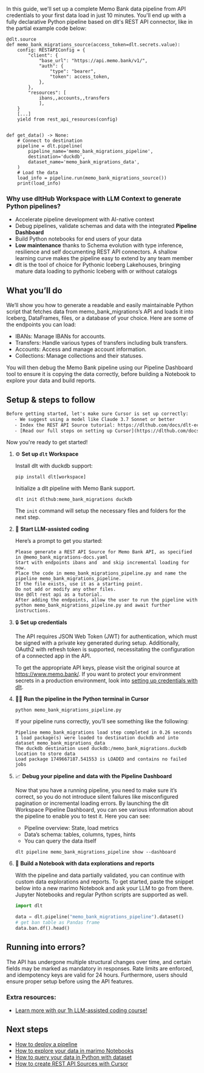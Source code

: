 In this guide, we'll set up a complete Memo Bank data pipeline from API credentials to your first data load in just 10 minutes. You'll end up with a fully declarative Python pipeline based on dlt's REST API connector, like in the partial example code below:

```python-outcome
@dlt.source
def memo_bank_migrations_source(access_token=dlt.secrets.value):
    config: RESTAPIConfig = {
        "client": {
            "base_url": "https://api.memo.bank/v1/",
            "auth": {
                "type": "bearer",
                "token": access_token,
            },
        },
        "resources": [
            ibans,,accounts,,transfers
            ],
    }
    [...]
    yield from rest_api_resources(config)


def get_data() -> None:
    # Connect to destination
    pipeline = dlt.pipeline(
        pipeline_name='memo_bank_migrations_pipeline',
        destination='duckdb',
        dataset_name='memo_bank_migrations_data', 
    )
    # Load the data
    load_info = pipeline.run(memo_bank_migrations_source())
    print(load_info) 
```

### Why use dltHub Workspace with LLM Context to generate Python pipelines?

- Accelerate pipeline development with AI-native context
- Debug pipelines, validate schemas and data with the integrated **Pipeline Dashboard**
- Build Python notebooks for end users of your data
- **Low maintenance** thanks to Schema evolution with type inference, resilience and self documenting REST API connectors. A shallow learning curve makes the pipeline easy to extend by any team member
- dlt is the tool of choice for Pythonic Iceberg Lakehouses, bringing mature data loading to pythonic Iceberg with or without catalogs

## What you’ll do

We’ll show you how to generate a readable and easily maintainable Python script that fetches data from memo_bank_migrations’s API and loads it into Iceberg, DataFrames, files, or a database of your choice. Here are some of the endpoints you can load:

- IBANs: Manage IBANs for accounts.
- Transfers: Handle various types of transfers including bulk transfers.
- Accounts: Access and manage account information.
- Collections: Manage collections and their statuses.

You will then debug the Memo Bank pipeline using our Pipeline Dashboard tool to ensure it is copying the data correctly, before building a Notebook to explore your data and build reports.

## Setup & steps to follow

```default
Before getting started, let's make sure Cursor is set up correctly:
   - We suggest using a model like Claude 3.7 Sonnet or better
   - Index the REST API Source tutorial: https://dlthub.com/docs/dlt-ecosystem/verified-sources/rest_api/ and add it to context as **@dlt rest api**
   - [Read our full steps on setting up Cursor](https://dlthub.com/docs/dlt-ecosystem/llm-tooling/cursor-restapi#23-configuring-cursor-with-documentation)
```

Now you're ready to get started!

1. ⚙️ **Set up `dlt` Workspace**
    
    Install dlt with duckdb support:
    ```shell
    pip install dlt[workspace]
    ```

    Initialize a dlt pipeline with Memo Bank support.
    ```shell
    dlt init dlthub:memo_bank_migrations duckdb
    ```

    The `init` command will setup the necessary files and folders for the next step.
    
2. 🤠 **Start LLM-assisted coding**
    
    Here’s a prompt to get you started:
    
    ```prompt
    Please generate a REST API Source for Memo Bank API, as specified in @memo_bank_migrations-docs.yaml 
    Start with endpoints ibans and  and skip incremental loading for now. 
    Place the code in memo_bank_migrations_pipeline.py and name the pipeline memo_bank_migrations_pipeline. 
    If the file exists, use it as a starting point. 
    Do not add or modify any other files. 
    Use @dlt rest api as a tutorial. 
    After adding the endpoints, allow the user to run the pipeline with python memo_bank_migrations_pipeline.py and await further instructions.
    ```

    
3. 🔒 **Set up credentials** 
    
    The API requires JSON Web Token (JWT) for authentication, which must be signed with a private key generated during setup. Additionally, OAuth2 with refresh token is supported, necessitating the configuration of a connected app in the API.
    
    To get the appropriate API keys, please visit the original source at https://www.memo.bank/.
    If you want to protect your environment secrets in a production environment, look into [setting up credentials with dlt](https://dlthub.com/docs/walkthroughs/add_credentials).
    
4. 🏃‍♀️ **Run the pipeline in the Python terminal in Cursor**
    
    ```shell
    python memo_bank_migrations_pipeline.py
    ```
    
    If your pipeline runs correctly, you’ll see something like the following:
    
    ```shell
    Pipeline memo_bank_migrations load step completed in 0.26 seconds
    1 load package(s) were loaded to destination duckdb and into dataset memo_bank_migrations_data
    The duckdb destination used duckdb:/memo_bank_migrations.duckdb location to store data
    Load package 1749667187.541553 is LOADED and contains no failed jobs
    ```
    
5. 📈 **Debug your pipeline and data with the Pipeline Dashboard**

    Now that you have a running pipeline, you need to make sure it’s correct, so you do not introduce silent failures like misconfigured pagination or incremental loading errors. By launching the dlt Workspace Pipeline Dashboard, you can see various information about the pipeline to enable you to test it. Here you can see:
    - Pipeline overview: State, load metrics
    - Data’s schema: tables, columns, types, hints
    - You can query the data itself
    
    ```shell
    dlt pipeline memo_bank_migrations_pipeline show --dashboard
    ```
    
6. 🐍 **Build a Notebook with data explorations and reports**

    With the pipeline and data partially validated, you can continue with custom data explorations and reports. To get started, paste the snippet below into a new marimo Notebook and ask your LLM to go from there. Jupyter Notebooks and regular Python scripts are supported as well.

    
    ```python
    import dlt

   data = dlt.pipeline("memo_bank_migrations_pipeline").dataset()
   # get ban table as Pandas frame
   data.ban.df().head()
    ```

## Running into errors?

The API has undergone multiple structural changes over time, and certain fields may be marked as mandatory in responses. Rate limits are enforced, and idempotency keys are valid for 24 hours. Furthermore, users should ensure proper setup before using the API features.

### Extra resources:

- [Learn more with our 1h LLM-assisted coding course!](https://www.youtube.com/watch?v=GGid70rnJuM)

## Next steps

- [How to deploy a pipeline](https://dlthub.com/docs/walkthroughs/deploy-a-pipeline)
- [How to explore your data in marimo Notebooks](https://dlthub.com/docs/general-usage/dataset-access/marimo)
- [How to query your data in Python with dataset](https://dlthub.com/docs/general-usage/dataset-access/dataset)
- [How to create REST API Sources with Cursor](https://dlthub.com/docs/dlt-ecosystem/llm-tooling/cursor-restapi)